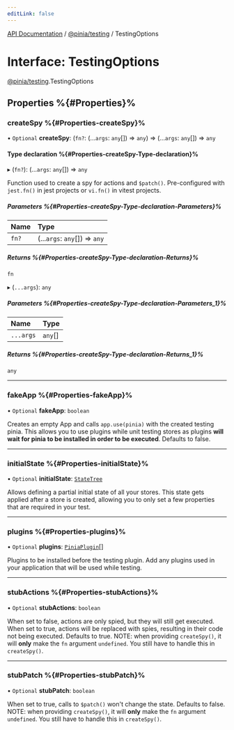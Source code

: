 ```yaml
---
editLink: false
---
```


[API Documentation](../index.md) / [@pinia/testing](../modules/pinia_testing.md) / TestingOptions

# Interface: TestingOptions

[@pinia/testing](../modules/pinia_testing.md).TestingOptions

## Properties %{#Properties}%

### createSpy %{#Properties-createSpy}%

• `Optional` **createSpy**: (`fn?`: (...`args`: `any`[]) => `any`) => (...`args`: `any`[]) => `any`

#### Type declaration %{#Properties-createSpy-Type-declaration}%

▸ (`fn?`): (...`args`: `any`[]) => `any`

Function used to create a spy for actions and `$patch()`. Pre-configured
with `jest.fn()` in jest projects or `vi.fn()` in vitest projects.

##### Parameters %{#Properties-createSpy-Type-declaration-Parameters}%

| Name | Type |
| :------ | :------ |
| `fn?` | (...`args`: `any`[]) => `any` |

##### Returns %{#Properties-createSpy-Type-declaration-Returns}%

`fn`

▸ (`...args`): `any`

##### Parameters %{#Properties-createSpy-Type-declaration-Parameters_1}%

| Name | Type |
| :------ | :------ |
| `...args` | `any`[] |

##### Returns %{#Properties-createSpy-Type-declaration-Returns_1}%

`any`

___

### fakeApp %{#Properties-fakeApp}%

• `Optional` **fakeApp**: `boolean`

Creates an empty App and calls `app.use(pinia)` with the created testing
pinia. This allows you to use plugins while unit testing stores as
plugins **will wait for pinia to be installed in order to be executed**.
Defaults to false.

___

### initialState %{#Properties-initialState}%

• `Optional` **initialState**: [`StateTree`](../modules/pinia.md#statetree)

Allows defining a partial initial state of all your stores. This state gets applied after a store is created,
allowing you to only set a few properties that are required in your test.

___

### plugins %{#Properties-plugins}%

• `Optional` **plugins**: [`PiniaPlugin`](pinia.PiniaPlugin.md)[]

Plugins to be installed before the testing plugin. Add any plugins used in
your application that will be used while testing.

___

### stubActions %{#Properties-stubActions}%

• `Optional` **stubActions**: `boolean`

When set to false, actions are only spied, but they will still get executed. When
set to true, actions will be replaced with spies, resulting in their code
not being executed. Defaults to true. NOTE: when providing `createSpy()`,
it will **only** make the `fn` argument `undefined`. You still have to
handle this in `createSpy()`.

___

### stubPatch %{#Properties-stubPatch}%

• `Optional` **stubPatch**: `boolean`

When set to true, calls to `$patch()` won't change the state. Defaults to
false. NOTE: when providing `createSpy()`, it will **only** make the `fn`
argument `undefined`. You still have to handle this in `createSpy()`.
